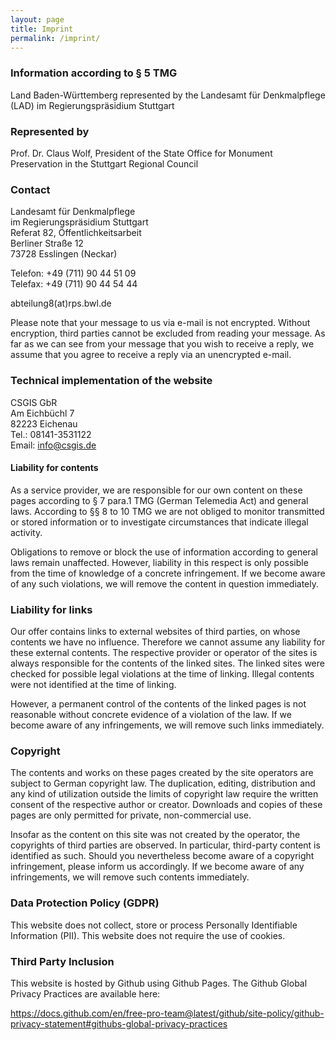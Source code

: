 ```yaml
---
layout: page
title: Imprint
permalink: /imprint/
---
```



### Information according to § 5 TMG
Land Baden-Württemberg represented by the Landesamt für Denkmalpflege (LAD) im Regierungspräsidium Stuttgart

### Represented by
Prof. Dr. Claus Wolf, President of the State Office for Monument Preservation in the Stuttgart Regional Council

### Contact
Landesamt für Denkmalpflege<br>
im Regierungspräsidium Stuttgart<br>
Referat 82, Öffentlichkeitsarbeit<br>
Berliner Straße 12<br>
73728 Esslingen (Neckar)<br>

Telefon: +49 (711) 90 44 51 09<br>
Telefax: +49 (711) 90 44 54 44

abteilung8(at)rps.bwl.de

Please note that your message to us via e-mail is not encrypted. Without encryption, third parties cannot be excluded from reading your message. As far as we can see from your message that you wish to receive a reply, we assume that you agree to receive a reply via an unencrypted e-mail.

### Technical implementation of the website
CSGIS GbR<br>
Am Eichbüchl 7<br>
82223 Eichenau<br>
Tel.: 08141-3531122<br>
Email: info@csgis.de

#### Liability for contents

As a service provider, we are responsible for our own content on these pages according to § 7 para.1 TMG (German Telemedia Act) and general laws. According to §§ 8 to 10 TMG we are not obliged to monitor transmitted or stored information or to investigate circumstances that indicate illegal activity.

Obligations to remove or block the use of information according to general laws remain unaffected. However, liability in this respect is only possible from the time of knowledge of a concrete infringement. If we become aware of any such violations, we will remove the content in question immediately.

### Liability for links

Our offer contains links to external websites of third parties, on whose contents we have no influence. Therefore we cannot assume any liability for these external contents. The respective provider or operator of the sites is always responsible for the contents of the linked sites. The linked sites were checked for possible legal violations at the time of linking. Illegal contents were not identified at the time of linking.

However, a permanent control of the contents of the linked pages is not reasonable without concrete evidence of a violation of the law. If we become aware of any infringements, we will remove such links immediately.

### Copyright

The contents and works on these pages created by the site operators are subject to German copyright law. The duplication, editing, distribution and any kind of utilization outside the limits of copyright law require the written consent of the respective author or creator. Downloads and copies of these pages are only permitted for private, non-commercial use.

Insofar as the content on this site was not created by the operator, the copyrights of third parties are observed. In particular, third-party content is identified as such. Should you nevertheless become aware of a copyright infringement, please inform us accordingly. If we become aware of any infringements, we will remove such contents immediately.

### Data Protection Policy (GDPR)
This website does not collect, store or process Personally Identifiable Information (PII). This website does not require the use of cookies.

### Third Party Inclusion

This website is hosted by Github using Github Pages. The Github Global Privacy Practices are available here:

https://docs.github.com/en/free-pro-team@latest/github/site-policy/github-privacy-statement#githubs-global-privacy-practices